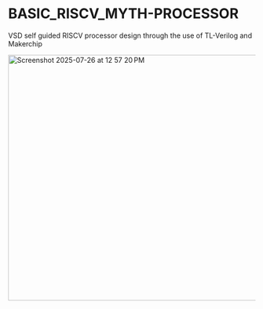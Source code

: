 # BASIC_RISCV_MYTH-PROCESSOR
VSD self guided RISCV processor design through the use of TL-Verilog and Makerchip

<img width="1359" height="500" alt="Screenshot 2025-07-26 at 12 57 20 PM" src="https://github.com/user-attachments/assets/835217ad-6294-4935-84d6-28a1925d032f" />
